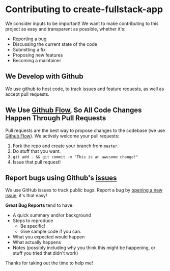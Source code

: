 # Contributing to create-fullstack-app
We consider inputs to be important! We want to make contributing to this project as easy and transparent as possible, whether it's:

- Reporting a bug
- Discussing the current state of the code
- Submitting a fix
- Proposing new features
- Becoming a maintainer

## We Develop with Github
We use github to host code, to track issues and feature requests, as well as accept pull requests.

## We Use [Github Flow](https://guides.github.com/introduction/flow/index.html), So All Code Changes Happen Through Pull Requests
Pull requests are the best way to propose changes to the codebase (we use [Github Flow](https://guides.github.com/introduction/flow/index.html)). We actively welcome your pull requests:

1. Fork the repo and create your branch from `master`.
2. Do stuff that you want.
3. `git add . && git commit -m "This is an awesome change!"`
4. Issue that pull request!

## Report bugs using Github's [issues](https://github.com/ShubhankarKG/create-fullstack-app-js/issues)
We use GitHub issues to track public bugs. Report a bug by [opening a new issue](https://github.com/ShubhankarKG/create-fullstack-app-js/issues/new); it's that easy!

**Great Bug Reports** tend to have:

- A quick summary and/or background
- Steps to reproduce
  - Be specific!
  - Give sample code if you can. 
- What you expected would happen
- What actually happens
- Notes (possibly including why you think this might be happening, or stuff you tried that didn't work)

Thanks for taking out the time to help me!